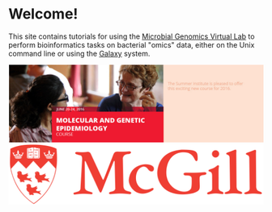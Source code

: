 # Welcome!

This site contains tutorials for using the
[Microbial Genomics Virtual Lab](http:/genome.edu.au/) to perform bioinformatics
tasks on bacterial "omics" data, either on the Unix command line or using
the [Galaxy](http://galaxyproject.org/) system.

<!--!!! note
    The site is under active development. Training modules are being developed
    and added progressively. Please submit issues or suggestions to our
    [Issue Tracker site](https://github.com/sepsis-omics/tutorials/issues).
-->

![Logo](media/logos/mol_gen_epi.jpg)
![Logo2](media/logos/mcGill_logo.png)

